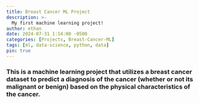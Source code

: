 ```yaml
---
title: Breast Cancer ML Project
description: >-
  My first machine learning project!
author: ethan
date: 2024-07-31 1:14:00 -0500
categories: [Projects, Breast-Cancer-ML]
tags: [ml, data-science, python, data]
pin: true
---
```


### This is a machine learning project that utilizes a breast cancer dataset to predict a diagnosis of the cancer (whether or not its malignant or benign) based on the physical characteristics of the cancer.
